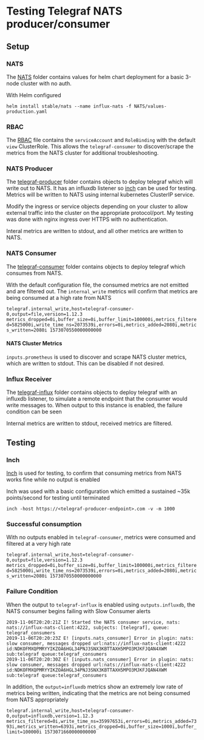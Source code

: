 # Testing Telegraf NATS producer/consumer

## Setup 
### NATS
The [NATS](./NATS/) folder contains values for helm chart deployment for a basic 3-node cluster with no auth.  

With Helm configured

`helm install stable/nats --name influx-nats -f NATS/values-production.yaml`

### RBAC

The [RBAC](./RBAC/rbac.yml) file contains the `serviceAccount` and `RoleBinding` with the default `view` ClusterRole.  This allows the `telegraf-consumer` to discover/scrape the metrics from the NATS cluster for additional troubleshooting.  

### NATS Producer
The [telegraf-producer](./telegraf-producer/) folder contains objects to deploy telegraf which will write out to NATS.  It has an influxdb listener so [inch](https://github.com/influxdata/inch) can be used for testing.  Metrics will be written to NATS using internal kubernetes ClusterIP service.

Modify the ingress or service objects depending on your cluster to allow external traffic into the cluster on the appropriate protocol/port.  My testing was done with nginx ingress over HTTPS with no authentication.

Interal metrics are written to stdout, and all other metrics are written to NATS.

### NATS Consumer
The [telegraf-consumer](./telegraf-consumer) folder contains objects to deploy telegraf which consumes from NATS.  


With the default configuration file, the consumed metrics are not emitted and are filtered out.  The `internal_write` metrics will confirm that metrics are being consumed at a high rate from NATS

`telegraf.internal_write,host=telegraf-consumer-0,output=file,version=1.12.3 metrics_dropped=0i,buffer_size=0i,buffer_limit=100000i,metrics_filtered=5825000i,write_time_ns=2073539i,errors=0i,metrics_added=2080i,metrics_written=2080i 1573070550000000000`

#### NATS Cluster Metrics

`inputs.prometheus` is used to discover and scrape NATS cluster metrics, which are written to stdout.  This can be disabled if not desired.



### Influx Receiver
The [telegraf-influx](./telegraf-influx) folder contains objects to deploy telegraf with an influxdb listener, to simulate a remote endpoint that the consumer would write messages to. When output to this instance is enabled, the failure condition can be seen

Internal metrics are written to stdout, received metrics are filtered.


## Testing

### Inch

[Inch](https://github.com/influxdata/inch) is used for testing, to confirm that consuming metrics from NATS works fine while no output is enabled

Inch was used with a basic configuration which emitted a sustained ~35k points/second for testing until terminated

`inch -host https://<telegraf-producer-endpoint>.com -v -m 1000`

### Successful consumption

With no outputs enabled in `telegraf-consumer`, metrics were consumed and filtered at a very high rate

`telegraf.internal_write,host=telegraf-consumer-0,output=file,version=1.12.3 metrics_dropped=0i,buffer_size=0i,buffer_limit=100000i,metrics_filtered=5825000i,write_time_ns=2073539i,errors=0i,metrics_added=2080i,metrics_written=2080i 1573070550000000000`

### Failure Condition

When the output to `telegraf-influx` is enabled using `outputs.influxdb`, the NATS consumer begins failing with Slow Consumer alerts

```
2019-11-06T20:20:21Z I! Started the NATS consumer service, nats: nats://influx-nats-client:4222, subjects: [telegraf], queue: telegraf_consumers
2019-11-06T20:20:23Z E! [inputs.nats_consumer] Error in plugin: nats: slow consumer, messages dropped url:nats://influx-nats-client:4222 id:NDKOFMXQPMRYYIKZOA6HGL34PNJ3SNX3KBTTAXH5MPO3MJKFJQAN4XWM sub:telegraf queue:telegraf_consumers
2019-11-06T20:20:30Z E! [inputs.nats_consumer] Error in plugin: nats: slow consumer, messages dropped url:nats://influx-nats-client:4222 id:NDKOFMXQPMRYYIKZOA6HGL34PNJ3SNX3KBTTAXH5MPO3MJKFJQAN4XWM sub:telegraf queue:telegraf_consumers
```

In addition, the `output=influxdb` metrics show an extremely low rate of metrics being written, indicating that the metrics are not being consumed from NATS appropriately

`telegraf.internal_write,host=telegraf-consumer-0,output=influxdb,version=1.12.3 metrics_filtered=0i,write_time_ns=35997653i,errors=0i,metrics_added=7393i,metrics_written=6393i,metrics_dropped=0i,buffer_size=1000i,buffer_limit=100000i 1573071660000000000`

